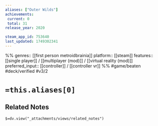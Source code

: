 ```yaml
---
aliases: ["Outer Wilds"]
achievements:
 current: 0
 total: 31
release_year: 2020

steam_app_id: 753640
last_updated: 1749302341
---
```

%%
genres:: [[first person metroidbrainia]]
platform:: [[steam]]
features:: [[single player]] / [[multiplayer (mod)]] / [[virtual reality (mod)]]
preferred_input:: [[controller]] / [[controller vr]]
%%
#game/beaten 
#deck/verified 
#v3/2

# `=this.aliases[0]`
## Related Notes
`$=dv.view("_attachments/views/related_notes")`